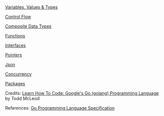 [Variables, Values & Types](Variables%2C%20Values%20%26%20Types/README.md)

[Control Flow](Control%20Flow/README.md)

[Composite Data Types](Composite%20Data%20Types/README.md)

[Functions](Functions/README.md)

[Interfaces](Interfaces/README.md)

[Pointers](Pointers/README.md)

[Json](Json/README.md)

[Concurrency](Concurrency/README.md)

[Packages](Packages/README.md)

Credits: [Learn How To Code: Google's Go (golang) Programming Language](https://www.udemy.com/course/learn-how-to-code/) by Todd McLeod

References: [Go Programming Language Specification](https://golang.org/ref/spec)
